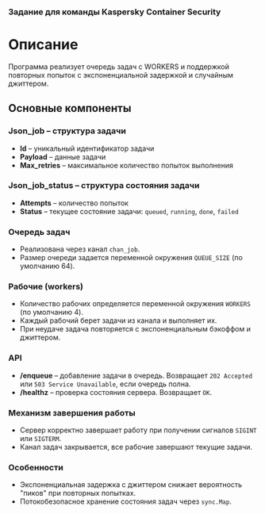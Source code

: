 ### Задание для команды Kaspersky Container Security

# Описание

Программа реализует очередь задач с WORKERS и поддержкой повторных попыток с экспоненциальной задержкой и случайным джиттером.

## Основные компоненты

### Json\_job – структура задачи

* **Id** – уникальный идентификатор задачи
* **Payload** – данные задачи
* **Max\_retries** – максимальное количество попыток выполнения

### Json\_job\_status – структура состояния задачи

* **Attempts** – количество попыток
* **Status** – текущее состояние задачи: `queued`, `running`, `done`, `failed`

### Очередь задач

* Реализована через канал `chan_job`.
* Размер очереди задается переменной окружения `QUEUE_SIZE` (по умолчанию 64).

### Рабочие (workers)

* Количество рабочих определяется переменной окружения `WORKERS` (по умолчанию 4).
* Каждый рабочий берет задачи из канала и выполняет их.
* При неудаче задача повторяется с экспоненциальным бэкоффом и джиттером.

### API

* **/enqueue** – добавление задачи в очередь. Возвращает `202 Accepted` или `503 Service Unavailable`, если очередь полна.
* **/healthz** – проверка состояния сервера. Возвращает `OK`.

### Механизм завершения работы

* Сервер корректно завершает работу при получении сигналов `SIGINT` или `SIGTERM`.
* Канал задач закрывается, все рабочие завершают текущие задачи.

### Особенности

* Экспоненциальная задержка с джиттером снижает вероятность "пиков" при повторных попытках.
* Потокобезопасное хранение состояния задач через `sync.Map`.
